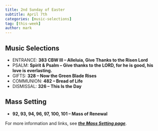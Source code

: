 ```yaml
---
title: 2nd Sunday of Easter
subtitle: April 7th 
categories: [music-selections]
tag: [this-week]
author: mark
---
```


## Music Selections

- ENTRANCE: **383 CBW III – Alleluia, Give Thanks to the Risen Lord**
- PSALM: **Spirit & Psalm – Give thanks to the LORD, for he is good, his love is everlasting.**
- GIFTS: **328 – Now the Green Blade Rises**
- COMMUNION: **482 – Bread of Life**
- DISMISSAL: **326 – This Is the Day**

## Mass Setting

- **92, 93, 94, 96, 97, 100, 101 – Mass of Renewal**

For more information and links, see _**[the Mass Setting page](/mass-setting/)**_.
